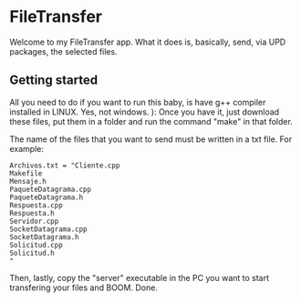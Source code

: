 # FileTransfer

Welcome to my FileTransfer app. What it does is, basically, send, via UPD packages, the selected files.

## Getting started

All you need to do if you want to run this baby, is have g++ compiler installed in LINUX. Yes, not windows. ):
Once you have it, just download these files, put them in a folder and run the command "make" in that folder.

The name of the files that you want to send must be written in a txt file. For example:
```
Archivos.txt = "Cliente.cpp
Makefile
Mensaje.h
PaqueteDatagrama.cpp
PaqueteDatagrama.h
Respuesta.cpp
Respuesta.h
Servidor.cpp
SocketDatagrama.cpp
SocketDatagrama.h
Solicitud.cpp
Solicitud.h
"
```
Then, lastly, copy the "server" executable in the PC you want to start transfering your files and BOOM. Done.
